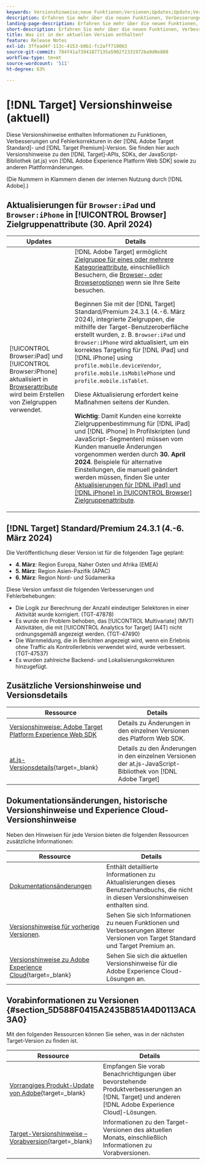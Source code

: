 ```yaml
---
keywords: Versionshinweise;neue Funktionen;Versionen;Updates;Update;Version;Verbesserung;Verbesserungen;Fehlerbehebungen;Fehlerkorrekturen;Aktualisierungen
description: Erfahren Sie mehr über die neuen Funktionen, Verbesserungen und Fehlerbehebungen in der aktuellen Version von  [!DNL Adobe Target], einschließlich SDKs, APIs und JavaScript-Bibliotheken.
landing-page-description: Erfahren Sie mehr über die neuen Funktionen, Verbesserungen und Fehlerbehebungen in der aktuellen Version von  [!DNL Adobe Target].
short-description: Erfahren Sie mehr über die neuen Funktionen, Verbesserungen und Fehlerbehebungen in der aktuellen Version von  [!DNL Adobe Target].
title: Was ist in der aktuellen Version enthalten?
feature: Release Notes
exl-id: 3ffead4f-113c-4153-b0b1-fc2aff710063
source-git-commit: 784f41a73941877135a5902f2331972ba9d0e880
workflow-type: tm+mt
source-wordcount: '511'
ht-degree: 63%

---
```


# [!DNL Target] Versionshinweise (aktuell)

Diese Versionshinweise enthalten Informationen zu Funktionen, Verbesserungen und Fehlerkorrekturen in der [!DNL Adobe Target Standard]- und [!DNL Target Premium]-Version. Sie finden hier auch Versionshinweise zu den [!DNL Target]-APIs, SDKs, der JavaScript-Bibliothek (at.js) von [!DNL Adobe Experience Platform Web SDK] sowie zu anderen Plattformänderungen.

(Die Nummern in Klammern dienen der internen Nutzung durch [!DNL Adobe].)

## Aktualisierungen für `Browser:iPad` und `Browser:iPhone` in [!UICONTROL Browser] Zielgruppenattribute (30. April 2024)

| Updates | Details |
|--- |--- |
| [!UICONTROL Browser:iPad] und [!UICONTROL Browser:iPhone] aktualisiert in [Browserattribute](/help/main/c-target/c-audiences/c-target-rules/browser.md) wird beim Erstellen von Zielgruppen verwendet. | [!DNL Adobe Target] ermöglicht [Zielgruppe für eines oder mehrere Kategorieattribute](/help/main/c-target/c-audiences/c-target-rules/target-rules.md), einschließlich Besuchern, die [Browser- oder Browseroptionen](/help/main/c-target/c-audiences/c-target-rules/browser.md) wenn sie Ihre Seite besuchen.<P>Beginnen Sie mit der [!DNL Target] Standard/Premium 24.3.1 (4.-6. März 2024), integrierte Zielgruppen, die mithilfe der Target-Benutzeroberfläche erstellt wurden, z. B. `Browser:iPad` und `Browser:iPhone` wird aktualisiert, um ein korrektes Targeting für [!DNL iPad] und [!DNL iPhone] using `profile.mobile.deviceVendor`, `profile.mobile.isMobilePhone` und `profile.mobile.isTablet`.<P>Diese Aktualisierung erfordert keine Maßnahmen seitens der Kunden.<p><B>Wichtig</b>: Damit Kunden eine korrekte Zielgruppenbestimmung für [!DNL iPad] und [!DNL iPhone] In Profilskripten (und JavaScript-Segmenten) müssen vom Kunden manuelle Änderungen vorgenommen werden durch **30. April 2024**. Beispiele für alternative Einstellungen, die manuell geändert werden müssen, finden Sie unter [Aktualisierungen für [!DNL iPad] und [!DNL iPhone] in [!UICONTROL Browser] Zielgruppenattribute](/help/main/c-target/c-audiences/c-target-rules/browser.md#updates). |

## [!DNL Target] Standard/Premium 24.3.1 (4.-6. März 2024)

Die Veröffentlichung dieser Version ist für die folgenden Tage geplant:

* **4. März**: Region Europa, Naher Osten und Afrika (EMEA)
* **5. März**: Region Asien-Pazifik (APAC)
* **6. März**: Region Nord- und Südamerika

Diese Version umfasst die folgenden Verbesserungen und Fehlerbehebungen:

* Die Logik zur Berechnung der Anzahl eindeutiger Selektoren in einer Aktivität wurde korrigiert. (TGT-47878)
* Es wurde ein Problem behoben, das [!UICONTROL Multivariate] (MVT) Aktivitäten, die mit [!UICONTROL Analytics for Target] (A4T) nicht ordnungsgemäß angezeigt werden. (TGT-47490)
* Die Warnmeldung, die in Berichten angezeigt wird, wenn ein Erlebnis ohne Traffic als Kontrollerlebnis verwendet wird, wurde verbessert. (TGT-47537)
* Es wurden zahlreiche Backend- und Lokalisierungskorrekturen hinzugefügt.

## Zusätzliche Versionshinweise und Versionsdetails

| Ressource | Details |
|--- |--- |
| [Versionshinweise: Adobe Target Platform Experience Web SDK](https://experienceleague.adobe.com/docs/experience-platform/edge/release-notes.html?lang=de) | Details zu Änderungen in den einzelnen Versionen des Platform Web SDK. |
| [at.js-Versionsdetails](https://experienceleague.adobe.com/docs/target-dev/developer/client-side/at-js-implementation/target-atjs-versions.html?lang=de){target=_blank} | Details zu den Änderungen in den einzelnen Versionen der at.js-JavaScript-Bibliothek von [!DNL Adobe Target] |

## Dokumentationsänderungen, historische Versionshinweise und Experience Cloud-Versionshinweise

Neben den Hinweisen für jede Version bieten die folgenden Ressourcen zusätzliche Informationen:

| Ressource | Details |
|--- |--- |
| [Dokumentationsänderungen](/help/main/r-release-notes/doc-change.md) | Enthält detaillierte Informationen zu Aktualisierungen dieses Benutzerhandbuchs, die nicht in diesen Versionshinweisen enthalten sind. |
| [Versionshinweise für vorherige Versionen](/help/main/r-release-notes/release-notes-for-previous-releases.md). | Sehen Sie sich Informationen zu neuen Funktionen und Verbesserungen älterer Versionen von Target Standard und Target Premium an. |
| [Versionshinweise zu Adobe Experience Cloud](https://experienceleague.adobe.com/docs/release-notes/experience-cloud/current.html?lang=de){target=_blank} | Sehen Sie sich die aktuellen Versionshinweise für die Adobe Experience Cloud-Lösungen an. |

## Vorabinformationen zu Versionen {#section_5D588F0415A2435B851A4D0113ACA3A0}

Mit den folgenden Ressourcen können Sie sehen, was in der nächsten Target-Version zu finden ist.

| Ressource | Details |
|--- |--- |
| [Vorrangiges Produkt-Update von Adobe](https://www.adobe.com/subscription/priority-product-update.html){target=_blank} | Empfangen Sie vorab Benachrichtigungen über bevorstehende Produktverbesserungen an [!DNL Target] und anderen [!DNL Adobe Experience Cloud]-Lösungen. |
| [Target-Versionshinweise – Vorabversion](/help/main/r-release-notes/target-release-notes.md){target=_blank} | Informationen zu den Target-Versionen des aktuellen Monats, einschließlich Informationen zu Vorabversionen. |
